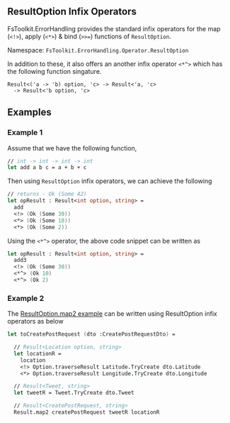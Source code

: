 ## ResultOption Infix Operators

FsToolkit.ErrorHandling provides the standard infix operators for the map (`<!>`), apply (`<*>`) & bind (`>>=`) functions of `ResultOption`.

Namespace: `FsToolkit.ErrorHandling.Operator.ResultOption`

In addition to these, it also offers an another infix operator `<*^>` which has the following function singature.

```
Result<('a -> 'b) option, 'c> -> Result<'a, 'c> 
  -> Result<'b option, 'c>
```

## Examples

### Example 1

Assume that we have the following function,

```fsharp
// int -> int -> int -> int
let add a b c = a + b + c
```

Then using `ResultOption` infix operators, we can achieve the following

```fsharp
// returns - Ok (Some 42)
let opResult : Result<int option, string> =
  add
  <!> (Ok (Some 30)) 
  <*> (Ok (Some 10)) 
  <*> (Ok (Some 2)) 
```

Using the `<*^>` operator, the above code snippet can be written as 

```fsharp
let opResult : Result<int option, string> =
  add3
  <!> (Ok (Some 30)) 
  <*^> (Ok 10) 
  <*^> (Ok 2)
```

### Example 2

The [ResultOption.map2 example](../resultOption/map2.md#example-2) can be written using ResultOption infix operators as below

```fsharp
let toCreatePostRequest (dto :CreatePostRequestDto) = 

  // Result<Location option, string>
  let locationR = 
    location
    <!> Option.traverseResult Latitude.TryCreate dto.Latitude
    <*> Option.traverseResult Longitude.TryCreate dto.Longitude

  // Result<Tweet, string>
  let tweetR = Tweet.TryCreate dto.Tweet

  // Result<CreatePostRequest, string>
  Result.map2 createPostRequest tweetR locationR
```
